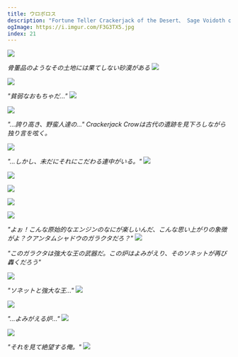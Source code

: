 ```yaml
---
title: ウロボロス
description: "Fortune Teller Crackerjack of the Desert、 Sage Voidoth of the Ash、そしてArcanist Dr. Death of the Etherの物語"
ogImage: https://i.imgur.com/F3G3TX5.jpg
index: 21
---
```


![](https://i.imgur.com/xVvHaE4.png)

_骨董品のようなその土地には果てしない砂漠がある_
![](https://i.imgur.com/DiK1OKD.jpg)

![](https://i.imgur.com/wRP7qxw.jpg)

_"貧弱なおもちゃだ..."_
![](https://i.imgur.com/XWlaqlf.jpg)

![](https://i.imgur.com/DSOgy0O.jpg)

_"...誇り高き、野蛮人達の..."
Crackerjack Crowは古代の遺跡を見下ろしながら独り言を呟く。_

![](https://i.imgur.com/CqshaPU.jpg)

_"...しかし、未だにそれにこだわる連中がいる。"_
![](https://i.imgur.com/zAifJ9X.jpg)

![](https://i.imgur.com/z4We1t1.jpg)

![](https://i.imgur.com/Aw25sCv.jpg)

![](https://i.imgur.com/F3G3TX5.jpg)

![](https://i.imgur.com/z3APtfk.jpg)

_"よぉ！こんな原始的なエンジンのなにが楽しいんだ、こんな思い上がりの象徴がよ？クアンタムシャドウのガラクタだろ？"_
![](https://i.imgur.com/1xFMEoM.jpg)

_"このガラクタは強大な王の武器だ。この炉はよみがえり、そのソネットが再び轟くだろう"_

![](https://i.imgur.com/68RFMFC.jpg)

_"ソネットと強大な王..."_
![](https://i.imgur.com/9DkVzVm.jpg)

![](https://i.imgur.com/lv5lKYj.jpg)

_"...よみがえる炉..."_
![](https://i.imgur.com/5YtvqlY.jpg)

![](https://i.imgur.com/e4BCoVb.jpg)

_"それを見て絶望する俺。"_
![](https://i.imgur.com/5S5nPJf.jpg)
